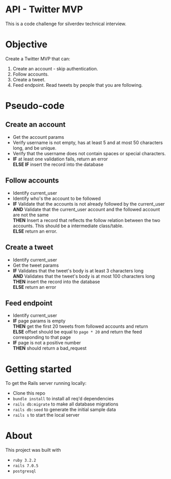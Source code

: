 # API - Twitter MVP
This is a code challenge for silverdev technical interview.

# Objective
Create a Twitter MVP that can:
1. Create an account - skip authentication.
2. Follow accounts.
3. Create a tweet.
4. Feed endpoint. Read tweets by people that you are following.

# Pseudo-code

## Create an account
- Get the account params
- Verify username is not empty, has at least 5 and at most 50 characters long, and be unique.
- Verify that the username does not contain spaces or special characters.
- **IF** at least one validation fails, return an error \
  **ELSE IF** insert the record into the database

## Follow accounts
- Identify current_user
- Identify who's the account to be followed
- **IF** Validate that the accounts is not already followed by the current_user \
**AND** Validate that the current_user account and the followed account are not the same \
**THEN** Insert a record that reflects the follow relation between the two accounts. This should be a intermediate class/table. \
**ELSE** return an error.

## Create a tweet
- Identify current_user
- Get the tweet params
- **IF** Validates that the tweet's body is at least 3 characters long\
**AND** Validates that the tweet's body is at most 100 characters long\
**THEN** insert the record into the database\
**ELSE** return an error

## Feed endpoint
- Identify current_user
- **IF** page params is empty\
  **THEN** get the first 20 tweets from followed accounts and return\
  **ELSE** offset should be equal to `page * 20` and return the feed corresponding to that page
- **IF** page is not a positive number \
  **THEN** should return a bad_request


# Getting started

To get the Rails server running locally:

- Clone this repo
- `bundle install` to install all req'd dependencies
- `rails db:migrate` to make all database migrations
- `rails db:seed` to generate the initial sample data
- `rails s` to start the local server


# About
This project was built with
- `ruby 3.2.2`
- `rails 7.0.5`
- `postgresql`
